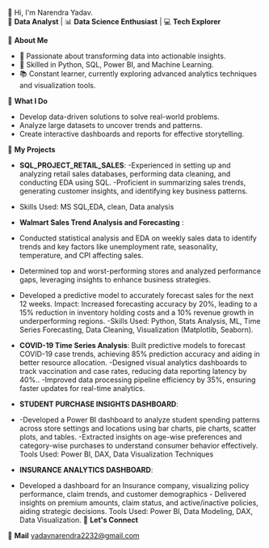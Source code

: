 
 👋 Hi, I'm Narendra Yadav.  
🎯 **Data Analyst** | 📊 **Data Science Enthusiast** | 💻 **Tech Explorer**  

🌟 **About Me**  
- 📌 Passionate about transforming data into actionable insights.  
- 🔧 Skilled in Python, SQL, Power BI, and Machine Learning.  
- 📚 Constant learner, currently exploring advanced analytics techniques and visualization tools.  

🌟 **What I Do**  
- Develop data-driven solutions to solve real-world problems.  
- Analyze large datasets to uncover trends and patterns.  
- Create interactive dashboards and reports for effective storytelling.  

🌟 **My Projects**  
- **SQL_PROJECT_RETAIL_SALES**:
  -Experienced in setting up and analyzing retail sales databases, performing data cleaning, and conducting
 EDA using SQL. -Proficient in summarizing sales trends, generating customer insights, and identifying key business
 patterns.
- Skills Used: MS SQL,EDA, clean, Data analysis

- **Walmart Sales Trend Analysis and Forecasting** :
- Conducted statistical analysis and EDA on weekly sales data to identify trends and key factors like unemployment rate, seasonality, temperature, and CPI affecting sales.  
- Determined top and worst-performing stores and analyzed performance gaps, leveraging insights to enhance business strategies.  
- Developed a predictive model to accurately forecast sales for the next 12 weeks. 
Impact: Increased forecasting accuracy by 20%, leading to a 15% reduction in inventory holding costs and a 10% revenue growth in underperforming regions. 
-Skills Used: Python, Stats Analysis, ML, Time Series Forecasting, Data Cleaning, Visualization (Matplotlib, Seaborn).

- **COVID-19 Time Series Analysis**:
  Built predictive models to forecast COVID-19 case trends, achieving 85% prediction accuracy and aiding in better resource allocation.
-Designed visual analytics dashboards to track vaccination and case rates, reducing data reporting latency by 40%..
-Improved data processing pipeline efficiency by 35%, ensuring faster updates for real-time analytics.

- **STUDENT PURCHASE INSIGHTS DASHBOARD**:
- -Developed a Power BI dashboard to analyze student spending patterns across store settings and
 locations using bar charts, pie charts, scatter plots, and tables. -Extracted insights on age-wise preferences and category-wise purchases to understand consumer
 behavior effectively.
 Tools Used: Power BI, DAX, Data Visualization Techniques

- **INSURANCE ANALYTICS DASHBOARD**: 
- Developed a dashboard for an Insurance company, visualizing policy performance, claim trends, and
 customer demographics  - Delivered insights on premium amounts, claim status, and active/inactive policies, aiding strategic
 decisions.
 Tools Used: Power BI, Data Modeling,  DAX, Data Visualization.
🌟 **Let's Connect**  
 
 📧 **Mail** yadavnarendra2232@gmail.com  


